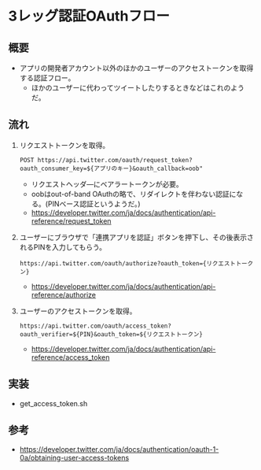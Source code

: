 # 3レッグ認証OAuthフロー
## 概要
- アプリの開発者アカウント以外のほかのユーザーのアクセストークンを取得する認証フロー。
  - ほかのユーザーに代わってツイートしたりするときなどはこれのようだ。

## 流れ
1. リクエストトークンを取得。
    ```
    POST https://api.twitter.com/oauth/request_token?oauth_consumer_key=${アプリのキー}&oauth_callback=oob"
    ```
    - リクエストヘッダ―にベアラートークンが必要。
    - oobはout-of-band OAuthの略で、リダイレクトを伴わない認証になる。(PINベース認証というようだ。)
    - https://developer.twitter.com/ja/docs/authentication/api-reference/request_token

1. ユーザーにブラウザで「連携アプリを認証」ボタンを押下し、その後表示されるPINを入力してもらう。
    ```
    https://api.twitter.com/oauth/authorize?oauth_token={リクエストトークン}
    ```
    - https://developer.twitter.com/ja/docs/authentication/api-reference/authorize

1. ユーザーのアクセストークンを取得。
    ```
    https://api.twitter.com/oauth/access_token?oauth_verifier=${PIN}&oauth_token=${リクエストトークン}
    ```
    - https://developer.twitter.com/ja/docs/authentication/api-reference/access_token

## 実装
- get_access_token.sh

## 参考
- https://developer.twitter.com/ja/docs/authentication/oauth-1-0a/obtaining-user-access-tokens
